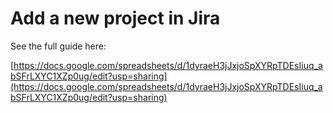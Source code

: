 Add a new project in Jira
===============================

See the full guide here:

[https://docs.google.com/spreadsheets/d/1dyraeH3jJxjoSpXYRpTDEsIiuq_abSFrLXYC1XZp0ug/edit?usp=sharing](https://docs.google.com/spreadsheets/d/1dyraeH3jJxjoSpXYRpTDEsIiuq_abSFrLXYC1XZp0ug/edit?usp=sharing)